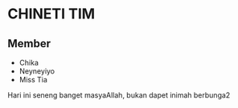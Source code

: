 # CHINETI TIM
## Member
- Chika
- Neyneyiyo
- Miss Tia

Hari ini seneng banget masyaAllah,
bukan dapet inimah
berbunga2
